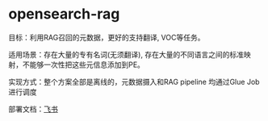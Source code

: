 # opensearch-rag

目标：利用RAG召回的元数据，更好的支持翻译, VOC等任务。

适用场景：存在大量的专有名词(无须翻译), 存在大量的不同语言之间的标准映射，不能够一次性把这些元信息添加到PE。

实现方式：整个方案全部是离线的，元数据摄入和RAG pipeline 均通过Glue Job进行调度

部署文档：[飞书](https://amzn-chn.feishu.cn/docx/LJ93deoBNoeZ4bxvjwGcz2lpn9c?from=from_copylink)